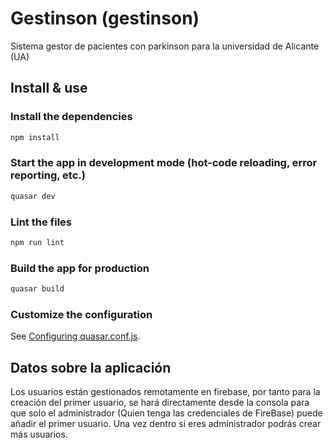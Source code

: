 # Gestinson (gestinson)

Sistema gestor de pacientes con parkinson para la universidad de Alicante (UA)

## Install & use

### Install the dependencies
```bash
npm install
```

### Start the app in development mode (hot-code reloading, error reporting, etc.)
```bash
quasar dev
```

### Lint the files
```bash
npm run lint
```

### Build the app for production
```bash
quasar build
```

### Customize the configuration
See [Configuring quasar.conf.js](https://v1.quasar.dev/quasar-cli/quasar-conf-js).

## Datos sobre la aplicación

Los usuarios están gestionados remotamente en firebase, por tanto para la creación del primer usuario, se hará directamente desde la consola para que solo el administrador (Quien tenga las credenciales de FireBase) puede añadir el primer usuario. Una vez dentro si eres administrador podrás crear más usuarios.
